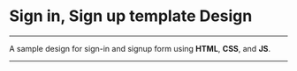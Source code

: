 # Sign in, Sign up template Design
****
 
 A sample design for sign-in and signup form using **HTML**, **CSS**, and **JS**.
 ****


